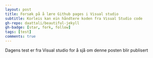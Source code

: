 ```yaml
---
layout: post
title: Forsøk på å lære Github pages i Visual studio
subtitle: Korleis kan ein håndtere koden fra Visual Studio code
gh-repo: daattali/beautiful-jekyll
gh-badge: [star, fork, follow]
tags: [test]
comments: true
---
```


Dagens test er fra Visual studio for å sjå om denne posten blir publisert

